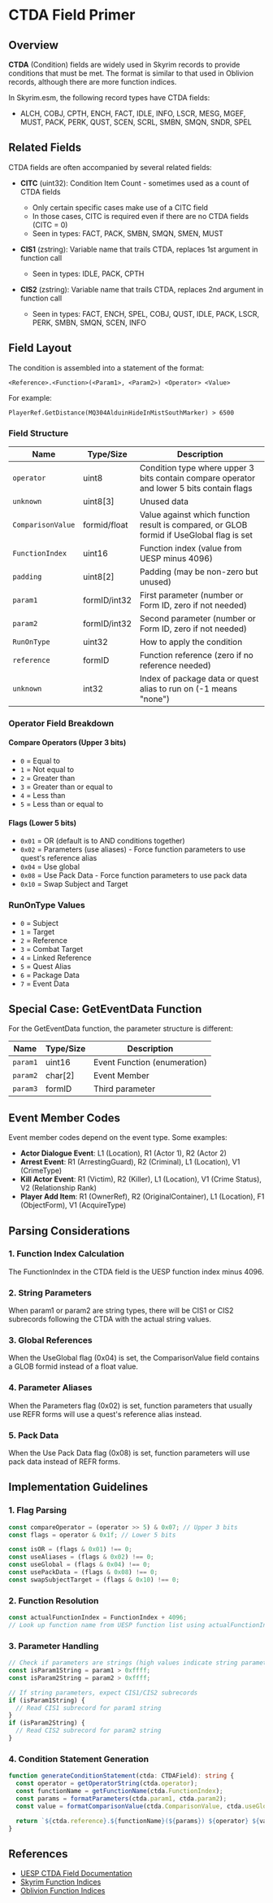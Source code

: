 # CTDA Field Primer

## Overview

**CTDA** (Condition) fields are widely used in Skyrim records to provide conditions that must be met. The format is similar to that used in Oblivion records, although there are more function indices.

In Skyrim.esm, the following record types have CTDA fields:

- ALCH, COBJ, CPTH, ENCH, FACT, IDLE, INFO, LSCR, MESG, MGEF, MUST, PACK, PERK, QUST, SCEN, SCRL, SMBN, SMQN, SNDR, SPEL

## Related Fields

CTDA fields are often accompanied by several related fields:

- **CITC** (uint32): Condition Item Count - sometimes used as a count of CTDA fields

  - Only certain specific cases make use of a CITC field
  - In those cases, CITC is required even if there are no CTDA fields (CITC = 0)
  - Seen in types: FACT, PACK, SMBN, SMQN, SMEN, MUST

- **CIS1** (zstring): Variable name that trails CTDA, replaces 1st argument in function call

  - Seen in types: IDLE, PACK, CPTH

- **CIS2** (zstring): Variable name that trails CTDA, replaces 2nd argument in function call
  - Seen in types: FACT, ENCH, SPEL, COBJ, QUST, IDLE, PACK, LSCR, PERK, SMBN, SMQN, SCEN, INFO

## Field Layout

The condition is assembled into a statement of the format:

```
<Reference>.<Function>(<Param1>, <Param2>) <Operator> <Value>
```

For example:

```
PlayerRef.GetDistance(MQ304AlduinHideInMistSouthMarker) > 6500
```

### Field Structure

| Name              | Type/Size    | Description                                                                               |
| ----------------- | ------------ | ----------------------------------------------------------------------------------------- |
| `operator`        | uint8        | Condition type where upper 3 bits contain compare operator and lower 5 bits contain flags |
| `unknown`         | uint8[3]     | Unused data                                                                               |
| `ComparisonValue` | formid/float | Value against which function result is compared, or GLOB formid if UseGlobal flag is set  |
| `FunctionIndex`   | uint16       | Function index (value from UESP minus 4096)                                               |
| `padding`         | uint8[2]     | Padding (may be non-zero but unused)                                                      |
| `param1`          | formID/int32 | First parameter (number or Form ID, zero if not needed)                                   |
| `param2`          | formID/int32 | Second parameter (number or Form ID, zero if not needed)                                  |
| `RunOnType`       | uint32       | How to apply the condition                                                                |
| `reference`       | formID       | Function reference (zero if no reference needed)                                          |
| `unknown`         | int32        | Index of package data or quest alias to run on (-1 means "none")                          |

### Operator Field Breakdown

#### Compare Operators (Upper 3 bits)

- `0` = Equal to
- `1` = Not equal to
- `2` = Greater than
- `3` = Greater than or equal to
- `4` = Less than
- `5` = Less than or equal to

#### Flags (Lower 5 bits)

- `0x01` = OR (default is to AND conditions together)
- `0x02` = Parameters (use aliases) - Force function parameters to use quest's reference alias
- `0x04` = Use global
- `0x08` = Use Pack Data - Force function parameters to use pack data
- `0x10` = Swap Subject and Target

### RunOnType Values

- `0` = Subject
- `1` = Target
- `2` = Reference
- `3` = Combat Target
- `4` = Linked Reference
- `5` = Quest Alias
- `6` = Package Data
- `7` = Event Data

## Special Case: GetEventData Function

For the GetEventData function, the parameter structure is different:

| Name     | Type/Size | Description                  |
| -------- | --------- | ---------------------------- |
| `param1` | uint16    | Event Function (enumeration) |
| `param2` | char[2]   | Event Member                 |
| `param3` | formID    | Third parameter              |

## Event Member Codes

Event member codes depend on the event type. Some examples:

- **Actor Dialogue Event**: L1 (Location), R1 (Actor 1), R2 (Actor 2)
- **Arrest Event**: R1 (ArrestingGuard), R2 (Criminal), L1 (Location), V1 (CrimeType)
- **Kill Actor Event**: R1 (Victim), R2 (Killer), L1 (Location), V1 (Crime Status), V2 (Relationship Rank)
- **Player Add Item**: R1 (OwnerRef), R2 (OriginalContainer), L1 (Location), F1 (ObjectForm), V1 (AcquireType)

## Parsing Considerations

### 1. Function Index Calculation

The FunctionIndex in the CTDA field is the UESP function index minus 4096.

### 2. String Parameters

When param1 or param2 are string types, there will be CIS1 or CIS2 subrecords following the CTDA with the actual string values.

### 3. Global References

When the UseGlobal flag (0x04) is set, the ComparisonValue field contains a GLOB formid instead of a float value.

### 4. Parameter Aliases

When the Parameters flag (0x02) is set, function parameters that usually use REFR forms will use a quest's reference alias instead.

### 5. Pack Data

When the Use Pack Data flag (0x08) is set, function parameters will use pack data instead of REFR forms.

## Implementation Guidelines

### 1. Flag Parsing

```typescript
const compareOperator = (operator >> 5) & 0x07; // Upper 3 bits
const flags = operator & 0x1f; // Lower 5 bits

const isOR = (flags & 0x01) !== 0;
const useAliases = (flags & 0x02) !== 0;
const useGlobal = (flags & 0x04) !== 0;
const usePackData = (flags & 0x08) !== 0;
const swapSubjectTarget = (flags & 0x10) !== 0;
```

### 2. Function Resolution

```typescript
const actualFunctionIndex = FunctionIndex + 4096;
// Look up function name from UESP function list using actualFunctionIndex
```

### 3. Parameter Handling

```typescript
// Check if parameters are strings (high values indicate string parameters)
const isParam1String = param1 > 0xffff;
const isParam2String = param2 > 0xffff;

// If string parameters, expect CIS1/CIS2 subrecords
if (isParam1String) {
  // Read CIS1 subrecord for param1 string
}
if (isParam2String) {
  // Read CIS2 subrecord for param2 string
}
```

### 4. Condition Statement Generation

```typescript
function generateConditionStatement(ctda: CTDAField): string {
  const operator = getOperatorString(ctda.operator);
  const functionName = getFunctionName(ctda.FunctionIndex);
  const params = formatParameters(ctda.param1, ctda.param2);
  const value = formatComparisonValue(ctda.ComparisonValue, ctda.useGlobal);

  return `${ctda.reference}.${functionName}(${params}) ${operator} ${value}`;
}
```

## References

- [UESP CTDA Field Documentation](https://en.uesp.net/wiki/Skyrim_Mod:Mod_File_Format/CTDA_Field)
- [Skyrim Function Indices](https://en.uesp.net/wiki/Skyrim_Mod:Function_Indices)
- [Oblivion Function Indices](https://en.uesp.net/wiki/Oblivion_Mod:Function_Indices)
